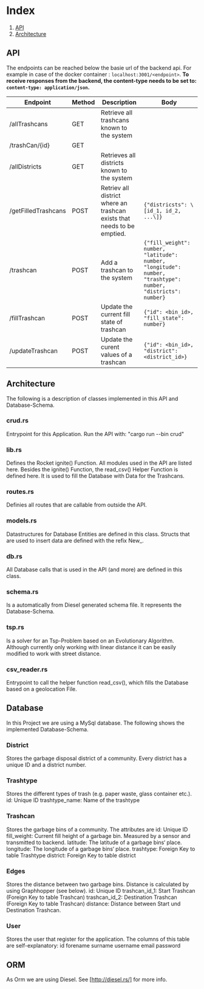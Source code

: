 
# Index

1. [API](#API)
2. [Architecture](#Architecture)


## API

The endpoints can be reached below the basie url of the backend api. For example in case of the docker container : `localhost:3001/<endpoint>`.
**To receive responses from the backend, the content-type needs to be set to: `content-type: application/json`.**

| Endpoint              | Method    |  Description  | Body
| ---                   | ---       |  ---          | ---
| /allTrashcans         | GET       | Retrieve all trashcans known to the system |
| /trashCan/{id}        | GET       |   |
| /allDistricts         | GET       | Retrieves all districts known to the system
| /getFilledTrashcans   | POST      | Retriev all district where an trashcan exists that needs to be emptied. | `{"districsts": \[id_1, id_2, ...\]}`
| /trashcan             | POST      | Add a trashcan to the system | `{"fill_weight": number, "latitude": number, "longitude": number, "trashtype": number, "districts": number}`
| /fillTrashcan         | POST      | Update the current fill state of trashcan | `{"id": <bin_id>, "fill_state": number}`
| /updateTrashcan       | POST      | Update the curent values of a trashcan    | `{"id": <bin_id>, "district": <district_id>}`


## Architecture

The following is a description of classes implemented in this API and Database-Schema.

### crud.rs

Entrypoint for this Application. Run the API with: "cargo run --bin crud"

### lib.rs
Defines the Rocket ignite() Function. All modules used in the API are listed here.
Besides the ignite() Function, the read_csv() Helper Function is defined here. It is used to fill the Database with Data for the Trashcans.

### routes.rs
Definies all routes that are callable from outside the API. 

### models.rs
Datastructures for Database Entities are defined in this class. Structs that are used to insert data are defined with the refix New_.

### db.rs
All Database calls that is used in the API (and more) are defined in this class.

### schema.rs
Is a automatically from Diesel generated schema file. It represents the Database-Schema.

### tsp.rs
Is a solver for an Tsp-Problem based on an Evolutionary Algorithm. Although currently only working with linear distance it can be easily modified to work with street distance.

### csv_reader.rs
Entrypoint to call the helper function read_csv(), which fills the Database based on a geolocation File.

## Database

In this Project we are using a MySql database. The following shows the implemented Database-Schema.

### District
Stores the garbage disposal district of a community. Every district has a unique ID and a district number.

### Trashtype
Stores the different types of trash (e.g. paper waste, glass container etc.).
id: Unique ID
trashtype_name: Name of the trashtype

### Trashcan
Stores the garbage bins of a community. The attributes are
id: Unique ID
fill_weight: Current fill height of a garbage bin. Measured by a sensor and transmitted to backend.
latitude: The latitude of a garbage bins‘ place.
longitude: The longitude of a garbage bins‘ place.
trashtype: Foreign Key to table Trashtype
district: Foreign Key to table district

### Edges
Stores the distance between two garbage bins. Distance is calculated by using Graphhopper (see below).
id: Unique ID
trashcan_id_1: Start Trashcan (Foreign Key to table Trashcan)
trashcan_id_2: Destination Trashcan (Foreign Key to table Trashcan)
distance: Distance between Start und Destination Trashcan.

### User
Stores the user that register for the application. The columns of this table are self-explanatory:
id
forename
surname
username
email
password


## ORM
As Orm we are using Diesel. See [http://diesel.rs/] for more info.
